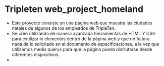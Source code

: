 # Tripleten web\_project\_homeland



* Este proyecto consiste en una página web que muestra las ciudades natales de algunos de los empleados de TripleTen.
* Se creó utilizando de manera avanzada herramientas de HTML Y CSS para estilizar lo elementos dentro de la página web y que no faltara nada de lo solicitado en el documento de especificaciones, a la vez que utilizamos media querys para que la página pueda disfrutarse desde diferentes dispositivos.
* 
